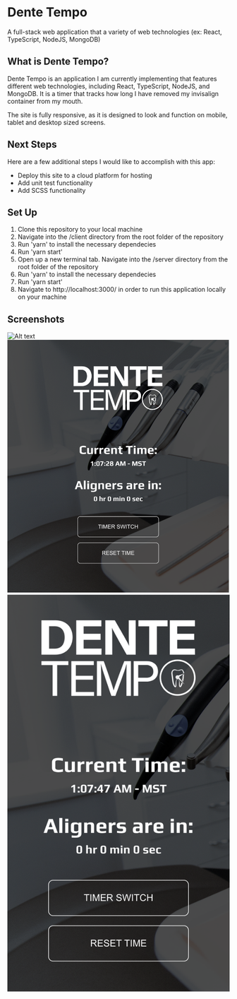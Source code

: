 # Dente Tempo

A full-stack web application that a variety of web technologies (ex: React, TypeScript, NodeJS, MongoDB)

## What is Dente Tempo?

Dente Tempo is an application I am currently implementing that features different web technologies, including React, TypeScript, NodeJS, and MongoDB. It is a timer that tracks how long I have removed my invisalign container from my mouth.

The site is fully responsive, as it is designed to look and function on mobile, tablet and desktop sized screens.

## Next Steps

Here are a few additional steps I would like to accomplish with this app:

- Deploy this site to a cloud platform for hosting
- Add unit test functionality
- Add SCSS functionality

## Set Up

1. Clone this repository to your local machine
2. Navigate into the /client directory from the root folder of the repository
3. Run 'yarn' to install the necessary dependecies
4. Run 'yarn start'
5. Open up a new terminal tab. Navigate into the /server directory from the root folder of the repository
6. Run 'yarn' to install the necessary dependecies
7. Run 'yarn start'
8. Navigate to http://localhost:3000/ in order to run this application locally on your machine

## Screenshots

![Alt text](/client/src/images/dente-tempo-desktop.png?raw=true "Dente Tempo - Desktop View")
![Alt text](/client/src/images/dente-tempo-tablet.png?raw=true "Dente Tempo - Tablet View")
![Alt text](/client/src/images/dente-tempo-mobile.png?raw=true "Dente Tempo - Mobile View")
